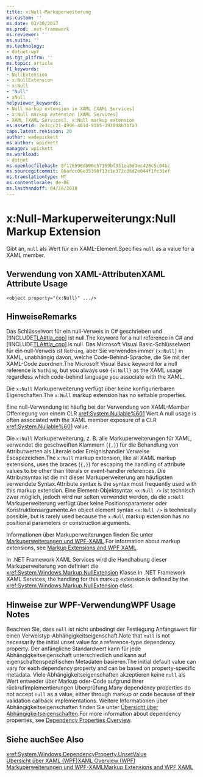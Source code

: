 ```yaml
---
title: x:Null-Markuperweiterung
ms.custom: ''
ms.date: 03/30/2017
ms.prod: .net-framework
ms.reviewer: ''
ms.suite: ''
ms.technology:
- dotnet-wpf
ms.tgt_pltfrm: ''
ms.topic: article
f1_keywords:
- NullExtension
- x:NullExtension
- x:Null
- "Null"
- xNull
helpviewer_keywords:
- Null markup extension in XAML [XAML Services]
- x:Null markup extension [XAML Services]
- XAML [XAML Services], x:Null markup extension
ms.assetid: 2e3ccc21-4996-481d-91b5-3910d8b3bfa3
caps.latest.revision: 20
author: wadepickett
ms.author: wpickett
manager: wpickett
ms.workload:
- dotnet
ms.openlocfilehash: 8f176598db00c57159bf351ea5d9ec428c5c04bc
ms.sourcegitcommit: 86adcc06e35390f13c1e372c36d2e044f1fc31ef
ms.translationtype: MT
ms.contentlocale: de-DE
ms.lasthandoff: 04/26/2018
---
```

# <a name="xnull-markup-extension"></a><span data-ttu-id="e35c0-102">x:Null-Markuperweiterung</span><span class="sxs-lookup"><span data-stu-id="e35c0-102">x:Null Markup Extension</span></span>
<span data-ttu-id="e35c0-103">Gibt an, `null` als Wert für ein XAML-Element.</span><span class="sxs-lookup"><span data-stu-id="e35c0-103">Specifies `null` as a value for a XAML member.</span></span>  
  
## <a name="xaml-attribute-usage"></a><span data-ttu-id="e35c0-104">Verwendung von XAML-Attributen</span><span class="sxs-lookup"><span data-stu-id="e35c0-104">XAML Attribute Usage</span></span>  
  
```xaml  
<object property="{x:Null}" .../>  
```  
  
## <a name="remarks"></a><span data-ttu-id="e35c0-105">Hinweise</span><span class="sxs-lookup"><span data-stu-id="e35c0-105">Remarks</span></span>  
 <span data-ttu-id="e35c0-106">Das Schlüsselwort für ein null-Verweis in C# geschrieben und [!INCLUDE[TLA#tla_cpp](../../../includes/tlasharptla-cpp-md.md)] ist null.</span><span class="sxs-lookup"><span data-stu-id="e35c0-106">The keyword for a null reference in C# and [!INCLUDE[TLA#tla_cpp](../../../includes/tlasharptla-cpp-md.md)] is null.</span></span> <span data-ttu-id="e35c0-107">Das Microsoft Visual Basic-Schlüsselwort für ein null-Verweis ist `Nothing`, aber Sie verwenden immer `{x:Null}` in XAML, unabhängig davon, welche Code-Behind-Sprache, die Sie mit der XAML-Code zuordnen.</span><span class="sxs-lookup"><span data-stu-id="e35c0-107">The Microsoft Visual Basic keyword for a null reference is `Nothing`, but you always use `{x:Null}` as the XAML usage regardless which code-behind language you associate with the XAML.</span></span>  
  
 <span data-ttu-id="e35c0-108">Die `x:Null` Markuperweiterung verfügt über keine konfigurierbaren Eigenschaften.</span><span class="sxs-lookup"><span data-stu-id="e35c0-108">The `x:Null` markup extension has no settable properties.</span></span>  
  
 <span data-ttu-id="e35c0-109">Eine null-Verwendung ist häufig bei der Verwendung von XAML-Member Offenlegung von einem CLR <xref:System.Nullable%601> Wert.</span><span class="sxs-lookup"><span data-stu-id="e35c0-109">A null usage is often associated with the XAML member exposure of a CLR <xref:System.Nullable%601> value.</span></span>  
  
 <span data-ttu-id="e35c0-110">Die `x:Null` Markuperweiterung, z. B. alle Markuperweiterungen für XAML, verwendet die geschweiften Klammern (`{,}`) für die Behandlung von Attributwerten als Literale oder Ereignishandler Verweise Escapezeichen.</span><span class="sxs-lookup"><span data-stu-id="e35c0-110">The `x:Null` markup extension, like all XAML markup extensions, uses the braces (`{,}`) for escaping the handling of attribute values to be other than literals or event-handler references.</span></span> <span data-ttu-id="e35c0-111">Die Attributsyntax ist die mit dieser Markuperweiterung am häufigsten verwendete Syntax.</span><span class="sxs-lookup"><span data-stu-id="e35c0-111">Attribute syntax is the syntax most frequently used with this markup extension.</span></span> <span data-ttu-id="e35c0-112">Eine Element-Objektsyntax `<x:Null />` ist technisch zwar möglich, jedoch wird nur selten verwendet werden, da die `x:Null` Markuperweiterung verfügt über keine Positionsparameter oder Konstruktionsargumente.</span><span class="sxs-lookup"><span data-stu-id="e35c0-112">An object element syntax `<x:Null />` is technically possible, but is rarely used because the `x:Null` markup extension has no positional parameters or construction arguments.</span></span>  
  
 <span data-ttu-id="e35c0-113">Informationen über Markuperweiterungen finden Sie unter [Markuperweiterungen und WPF-XAML](../../../docs/framework/wpf/advanced/markup-extensions-and-wpf-xaml.md).</span><span class="sxs-lookup"><span data-stu-id="e35c0-113">For information about markup extensions, see [Markup Extensions and WPF XAML](../../../docs/framework/wpf/advanced/markup-extensions-and-wpf-xaml.md).</span></span>  
  
 <span data-ttu-id="e35c0-114">In .NET Framework XAML Services wird die Handhabung dieser Markuperweiterung von definiert die <xref:System.Windows.Markup.NullExtension> Klasse.</span><span class="sxs-lookup"><span data-stu-id="e35c0-114">In .NET Framework XAML Services, the handling for this markup extension is defined by the <xref:System.Windows.Markup.NullExtension> class.</span></span>  
  
## <a name="wpf-usage-notes"></a><span data-ttu-id="e35c0-115">Hinweise zur WPF-Verwendung</span><span class="sxs-lookup"><span data-stu-id="e35c0-115">WPF Usage Notes</span></span>  
 <span data-ttu-id="e35c0-116">Beachten Sie, dass `null` ist nicht unbedingt der Festlegung Anfangswert für einen Verweistyp-Abhängigkeitseigenschaft.</span><span class="sxs-lookup"><span data-stu-id="e35c0-116">Note that `null` is not necessarily the initial unset value for a reference-type dependency property.</span></span> <span data-ttu-id="e35c0-117">Der anfängliche Standardwert kann für jede Abhängigkeitseigenschaft unterschiedlich und kann auf eigenschaftenspezifischen Metadaten basieren.</span><span class="sxs-lookup"><span data-stu-id="e35c0-117">The initial default value can vary for each dependency property and can be based on property-specific metadata.</span></span> <span data-ttu-id="e35c0-118">Viele Abhängigkeitseigenschaften akzeptieren keine `null` als Wert entweder über Markup oder-Code aufgrund ihrer rückrufimplementierungen Überprüfung.</span><span class="sxs-lookup"><span data-stu-id="e35c0-118">Many dependency properties do not accept `null` as a value, either through markup or code because of their validation callback implementations.</span></span> <span data-ttu-id="e35c0-119">Weitere Informationen über Abhängigkeitseigenschaften finden Sie unter [Übersicht über Abhängigkeitseigenschaften](../../../docs/framework/wpf/advanced/dependency-properties-overview.md).</span><span class="sxs-lookup"><span data-stu-id="e35c0-119">For more information about dependency properties, see [Dependency Properties Overview](../../../docs/framework/wpf/advanced/dependency-properties-overview.md).</span></span>  
  
## <a name="see-also"></a><span data-ttu-id="e35c0-120">Siehe auch</span><span class="sxs-lookup"><span data-stu-id="e35c0-120">See Also</span></span>  
 <xref:System.Windows.DependencyProperty.UnsetValue>  
 [<span data-ttu-id="e35c0-121">Übersicht über XAML (WPF)</span><span class="sxs-lookup"><span data-stu-id="e35c0-121">XAML Overview (WPF)</span></span>](../../../docs/framework/wpf/advanced/xaml-overview-wpf.md)  
 [<span data-ttu-id="e35c0-122">Markuperweiterungen und WPF-XAML</span><span class="sxs-lookup"><span data-stu-id="e35c0-122">Markup Extensions and WPF XAML</span></span>](../../../docs/framework/wpf/advanced/markup-extensions-and-wpf-xaml.md)
